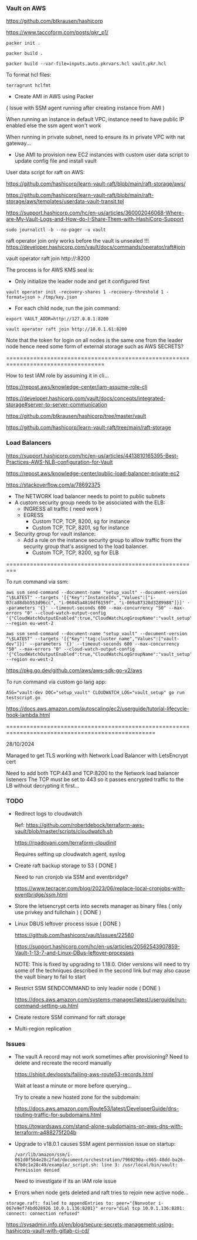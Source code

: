 ### Vault on AWS


https://github.com/btkrausen/hashicorp

https://www.taccoform.com/posts/pkr_p1/


```
packer init .

packer build .

packer build --var-file=inputs.auto.pkrvars.hcl vault.pkr.hcl
```

To format hcl files:
```
terragrunt hclfmt
```



* Create AMI in AWS using Packer

( Issue with SSM agent running after creating instance from AMI )

When running an instance in default VPC, instance need to have public IP enabled else the ssm agent won't work

When running in private subnet, need to ensure its in private VPC with nat gateway...



* Use AMI to provision new EC2 instances with custom user data script to update config file and install vault



User data script for raft on AWS:

https://github.com/hashicorp/learn-vault-raft/blob/main/raft-storage/aws/

https://github.com/hashicorp/learn-vault-raft/blob/main/raft-storage/aws/templates/userdata-vault-transit.tpl


https://support.hashicorp.com/hc/en-us/articles/360002046068-Where-are-My-Vault-Logs-and-How-do-I-Share-Them-with-HashiCorp-Support

```
sudo journalctl -b --no-pager -u vault
```

raft operator join only works before the vault is unsealed !!!
https://developer.hashicorp.com/vault/docs/commands/operator/raft#join

vault operator raft join http://<leader ip>:8200


The process is for AWS KMS seal is:

* Only initialize the leader node and get it configured first
```
vault operator init -recovery-shares 1 -recovery-threshold 1 -format=json > /tmp/key.json
```

* For each child node, run the join command:
```
export VAULT_ADDR=http://127.0.0.1:8200

vault operator raft join http://10.0.1.61:8200
```

Note that the token for login on all nodes is the same one from the leader node hence need some form of external storage such as AWS SECRETS?

===================================================================================

How to test IAM role by assuming it in cli...


https://repost.aws/knowledge-center/iam-assume-role-cli



https://developer.hashicorp.com/vault/docs/concepts/integrated-storage#server-to-server-communication

https://github.com/btkrausen/hashicorp/tree/master/vault

https://github.com/hashicorp/learn-vault-raft/tree/main/raft-storage


### Load Balancers

https://support.hashicorp.com/hc/en-us/articles/4413810165395-Best-Practices-AWS-NLB-configuration-for-Vault

https://repost.aws/knowledge-center/public-load-balancer-private-ec2

https://stackoverflow.com/a/78692375


* The NETWORK load balancer needs to point to public subnets
* A custom security group needs to be associated with the ELB:
    - INGRESS all traffic ( need work )
    - EGRESS
        - Custom TCP, TCP, 8200, sg for instance
        - Custom TCP, TCP, 8201, sg for instance
* Security group for vault instance:
    - Add a rule on the instance security group to allow traffic from the security group that's assigned to the load balancer.
        - Custom TCP, TCP, 8200, sg for ELB



=========================================================

To run command via ssm:
```
aws ssm send-command --document-name "setup_vault" --document-version "\$LATEST" --targets '[{"Key":"InstanceIds","Values":["i-07cad8dbb553d96cc", "i-06045a4819df6159f", "i-069a87320d3289988"]}]' --parameters '{}' --timeout-seconds 600 --max-concurrency "50" --max-errors "0" --cloud-watch-output-config '{"CloudWatchOutputEnabled":true,"CloudWatchLogGroupName":"vault_setup"}' --region eu-west-2
```

```
aws ssm send-command --document-name "setup_vault" --document-version "\$LATEST" --targets '[{"Key":"tag:cluster_name","Values":["vault-dev"]}]' --parameters '{}' --timeout-seconds 600 --max-concurrency "50" --max-errors "0" --cloud-watch-output-config '{"CloudWatchOutputEnabled":true,"CloudWatchLogGroupName":"vault_setup"}' --region eu-west-2
```


https://pkg.go.dev/github.com/aws/aws-sdk-go-v2/aws

To run command via custom go lang app:
```
ASG="vault-dev DOC="setup_vault" CLOUDWATCH_LOG="vault_setup" go run testscript.go
```


https://docs.aws.amazon.com/autoscaling/ec2/userguide/tutorial-lifecycle-hook-lambda.html



==================================================================================================

28/10/2024

Managed to get TLS working with Network Load Balancer with LetsEncrypt cert

Need to add both TCP:443 and TCP:8200 to the Network load balancer listeners
The TCP must be set to 443 so it passes encrypted traffic to the LB without decrypting it first...


### TODO

* Redirect logs to cloudwatch

  Ref: https://github.com/robertdebock/terraform-aws-vault/blob/master/scripts/cloudwatch.sh
  
  https://rpadovani.com/terraform-cloudinit

  Requires setting up cloudwatch agent, syslog



* Create raft backup storage to S3 ( DONE )

  Need to run cronjob via SSM and eventbridge?

  https://www.tecracer.com/blog/2023/06/replace-local-cronjobs-with-eventbridge/ssm.html


* Store the letsencrypt certs into secrets manager as binary files ( only use privkey and fullchain ) ( DONE )


* Linux DBUS leftover process issue ( DONE )

  https://github.com/hashicorp/vault/issues/22560

  https://support.hashicorp.com/hc/en-us/articles/20562543907859-Vault-1-13-7-and-Linux-DBus-leftover-processes

  NOTE: This is fixed by upgrading to 1.18.0. Older versions will need to try some of the techniques described in the second link but may also cause the vault binary to fail to start


* Restrict SSM SENDCOMMAND to only leader node ( DONE )

  https://docs.aws.amazon.com/systems-manager/latest/userguide/run-command-setting-up.html


* Create restore SSM command for raft storage


* Multi-region replication


### Issues

* The vault A record may not work sometimes after provisioning? Need to delete and recreate the record manually

  https://shipit.dev/posts/failing-aws-route53-records.html

  Wait at least a minute or more before querying...


  Try to create a new hosted zone for the subdomain:

  https://docs.aws.amazon.com/Route53/latest/DeveloperGuide/dns-routing-traffic-for-subdomains.html

  https://towardsaws.com/stand-alone-subdomains-on-aws-dns-with-terraform-a488275f204b


* Upgrade to v18.0.1 causes SSM agent permission issue on startup:

  ```
  /var/lib/amazon/ssm/i-061d0f564e28c2fad/document/orchestration/7960290a-c665-48dd-ba26-67b0c1e28c49/example/_script.sh: line 3: /usr/local/bin/vault: Permission denied
  ```

  Need to investigate if its an IAM role issue


* Errors when node gets deleted and raft tries to rejoin new active node...
```
storage.raft: failed to appendEntries to: peer="{Nonvoter i-067e9ef74bd028926 10.0.1.136:8201}" error="dial tcp 10.0.1.136:8201: connect: connection refused"
```

https://sysadmin.info.pl/en/blog/secure-secrets-management-using-hashicorp-vault-with-gitlab-ci-cd/